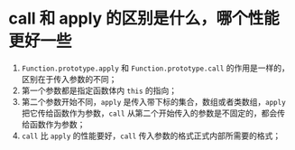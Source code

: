 # call 和 apply 的区别是什么，哪个性能更好一些

1. `Function.prototype.apply` 和 `Function.prototype.call` 的作用是一样的，区别在于传入参数的不同；
2. 第一个参数都是指定函数体内 `this` 的指向；
3. 第二个参数开始不同，`apply` 是传入带下标的集合，数组或者类数组，`apply` 把它传给函数作为参数，`call` 从第二个开始传入的参数是不固定的，都会传给函数作为参数；
4. `call` 比 `apply` 的性能要好，`call` 传入参数的格式正式内部所需要的格式；